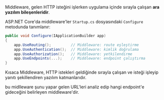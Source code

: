 Middleware, gelen HTTP isteğini işlerken uygulama içinde sırayla çalışan **ara yazılım bileşenleridir**.

ASP.NET Core'da middleware'ler `Startup.cs` dosyasındaki `Configure` metodunda tanımlanır:

```csharp
public void Configure(IApplicationBuilder app)
{
    app.UseRouting();         // Middleware: route eşleştirme
    app.UseAuthentication();  // Middleware: kimlik doğrulama
    app.UseAuthorization();   // Middleware: yetkilendirme
    app.UseEndpoints(...);    // Middleware: endpoint çalıştırma
}
```

Kısaca Middleware, HTTP istekleri geldiğinde sırayla çalışan ve isteği işleyip yanıtı şekillendiren yazılım katmanlarıdır.

bu midlleware şunu yapar gelen URL'leri analiz edip hangi endpoint'e gideceğini belirleyen middleware'dir.